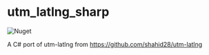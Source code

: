 # utm_latlng_sharp
![Nuget](https://img.shields.io/nuget/v/utm_latlng_sharp?logo=NuGet)

A C# port of utm-latlng from https://github.com/shahid28/utm-latlng
